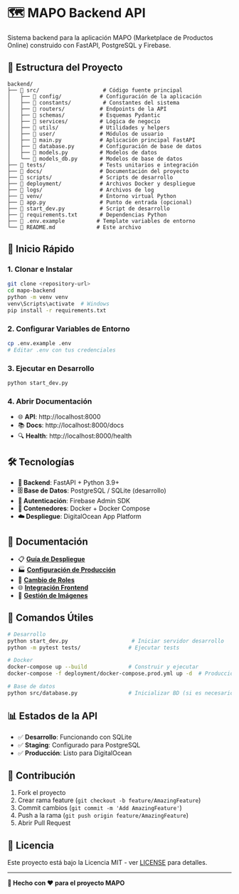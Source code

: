 # 🗺️ MAPO Backend API

Sistema backend para la aplicación MAPO (Marketplace de Productos Online) construido con FastAPI, PostgreSQL y Firebase.

## 📁 Estructura del Proyecto

```
backend/
├── 📂 src/                    # Código fuente principal
│   ├── 📂 config/            # Configuración de la aplicación
│   ├── 📂 constants/          # Constantes del sistema
│   ├── 📂 routers/           # Endpoints de la API
│   ├── 📂 schemas/           # Esquemas Pydantic
│   ├── 📂 services/          # Lógica de negocio
│   ├── 📂 utils/             # Utilidades y helpers
│   ├── 📂 user/              # Módulos de usuario
│   ├── 📄 main.py            # Aplicación principal FastAPI
│   ├── 📄 database.py        # Configuración de base de datos
│   ├── 📄 models.py          # Modelos de datos
│   └── 📄 models_db.py       # Modelos de base de datos
├── 📂 tests/                 # Tests unitarios e integración
├── 📂 docs/                  # Documentación del proyecto
├── 📂 scripts/               # Scripts de desarrollo
├── 📂 deployment/            # Archivos Docker y despliegue
├── 📂 logs/                  # Archivos de log
├── 📂 venv/                  # Entorno virtual Python
├── 📄 app.py                 # Punto de entrada (opcional)
├── 📄 start_dev.py           # Script de desarrollo
├── 📄 requirements.txt       # Dependencias Python
├── 📄 .env.example          # Template variables de entorno
└── 📄 README.md             # Este archivo
```

## 🚀 Inicio Rápido

### 1. Clonar e Instalar
```bash
git clone <repository-url>
cd mapo-backend
python -m venv venv
venv\Scripts\activate  # Windows
pip install -r requirements.txt
```

### 2. Configurar Variables de Entorno
```bash
cp .env.example .env
# Editar .env con tus credenciales
```

### 3. Ejecutar en Desarrollo
```bash
python start_dev.py
```

### 4. Abrir Documentación
- 🌐 **API**: http://localhost:8000
- 📚 **Docs**: http://localhost:8000/docs
- 🔍 **Health**: http://localhost:8000/health

## 🛠️ Tecnologías

- **🐍 Backend**: FastAPI + Python 3.9+
- **🗄️ Base de Datos**: PostgreSQL / SQLite (desarrollo)
- **🔐 Autenticación**: Firebase Admin SDK
- **🐳 Contenedores**: Docker + Docker Compose
- **☁️ Despliegue**: DigitalOcean App Platform

## 📖 Documentación

- 📋 **[Guía de Despliegue](docs/DEPLOY_GUIDE.md)**
- 🏭 **[Configuración de Producción](docs/PRODUCTION_READY.md)**
- 🔄 **[Cambio de Roles](docs/ROLE_SWITCHING_GUIDE.md)**
- 🌐 **[Integración Frontend](docs/FRONTEND_INTEGRATION_GUIDE.md)**
- 📸 **[Gestión de Imágenes](docs/PRODUCTS_IMAGE_URL_DOCS.md)**

## 🔧 Comandos Útiles

```bash
# Desarrollo
python start_dev.py                    # Iniciar servidor desarrollo
python -m pytest tests/               # Ejecutar tests

# Docker
docker-compose up --build             # Construir y ejecutar
docker-compose -f deployment/docker-compose.prod.yml up -d  # Producción

# Base de datos
python src/database.py                # Inicializar BD (si es necesario)
```

## 📊 Estados de la API

- ✅ **Desarrollo**: Funcionando con SQLite
- ✅ **Staging**: Configurado para PostgreSQL
- ✅ **Producción**: Listo para DigitalOcean

## 🤝 Contribución

1. Fork el proyecto
2. Crear rama feature (`git checkout -b feature/AmazingFeature`)
3. Commit cambios (`git commit -m 'Add AmazingFeature'`)
4. Push a la rama (`git push origin feature/AmazingFeature`)
5. Abrir Pull Request

## 📄 Licencia

Este proyecto está bajo la Licencia MIT - ver [LICENSE](LICENSE) para detalles.

---

**🎯 Hecho con ❤️ para el proyecto MAPO**